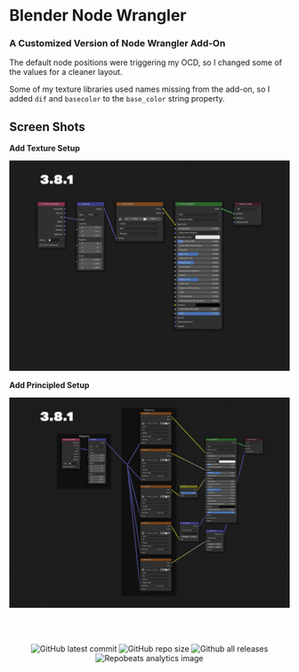 # Blender Node Wrangler

### A Customized Version of Node Wrangler Add-On

The default node positions were triggering my OCD, so I changed some of the values for a cleaner layout.

Some of my texture libraries used names missing from the add-on, so I added `dif` and `basecolor` to the `base_color` string property.

## Screen Shots

**Add Texture Setup**

![Blender Node Wrangler Screenshot](https://github.com/don1138/blender-node-wrangler/blob/main/add-texture-setup.gif)

**Add Principled Setup**

![Blender Node Wrangler Screenshot](https://github.com/don1138/blender-node-wrangler/blob/main/add-principled-setup.gif)

<br><br>

<p align="center">
  <img alt="GitHub latest commit" src="https://img.shields.io/github/last-commit/don1138/blender-node-wrangler">
  <img alt="GitHub repo size" src="https://img.shields.io/github/repo-size/don1138/blender-node-wrangler">
  <img alt="Github all releases" src="https://img.shields.io/github/downloads/don1138/blender-node-wrangler/total.svg"><br>
  <img src="https://repobeats.axiom.co/api/embed/086aa547d6ef4931d5a097e1be80a817b7499ff7.svg" alt="Repobeats analytics image">
</p>
